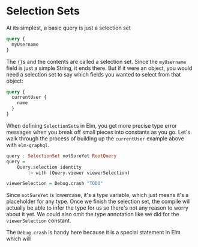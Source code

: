 # Selection Sets

At its simplest, a basic query is just a selection set

```graphql
query {
  myUsername
}
```

The `{}`s and the contents are called a selection set. Since the `myUsername` field is just a simple String, it ends there. But if it were an object, you would need a selection set to say which fields you wanted to select from that object:

```graphql
query {
  currentUser {
    name
  }
}
```

When defining `SelectionSet`s in Elm, you get more precise type error messages when you break off small pieces into constants as you go. Let's walk through the process of building up the `currentUser` example above with `elm-graphql`.

```haskell
query : SelectionSet notSureYet RootQuery
query =
    Query.selection identity
        |> with (Query.viewer viewerSelection)

viewerSelection = Debug.crash "TODO"
```

Since `notSureYet` is lowercase, it's a type variable, which just means it's a placeholder for any type. Once we finish the selection set, the compile will actually be able to infer the type for us so there's not any reason to worry about it yet. We could also omit the  type annotation like we did for the `viewerSelection` constant.

The `Debug.crash` is handy here because it is a special statement in Elm which will 

